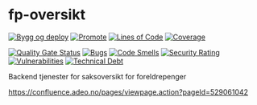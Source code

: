 # fp-oversikt

[![Bygg og deploy](https://github.com/navikt/fp-oversikt/actions/workflows/build.yml/badge.svg?branch=master)](https://github.com/navikt/fp-oversikt/actions/workflows/build.yml)
[![Promote](https://github.com/navikt/fp-oversikt/actions/workflows/promote.yml/badge.svg?branch=master)](https://github.com/navikt/fp-oversikt/actions/workflows/promote.yml)
[![Lines of Code](https://sonarcloud.io/api/project_badges/measure?project=navikt_fp-oversikt&metric=ncloc)](https://sonarcloud.io/summary/new_code?id=navikt_fp-oversikt)
[![Coverage](https://sonarcloud.io/api/project_badges/measure?project=navikt_fp-oversikt&metric=coverage)](https://sonarcloud.io/summary/new_code?id=navikt_fp-oversikt)

[![Quality Gate Status](https://sonarcloud.io/api/project_badges/measure?project=navikt_fp-oversikt&metric=alert_status)](https://sonarcloud.io/dashboard?id=navikt_fp-oversikt)
[![Bugs](https://sonarcloud.io/api/project_badges/measure?project=navikt_fp-oversikt&metric=bugs)](https://sonarcloud.io/dashboard?id=navikt_fp-oversikt)
[![Code Smells](https://sonarcloud.io/api/project_badges/measure?project=navikt_fp-oversikt&metric=code_smells)](https://sonarcloud.io/summary/new_code?id=navikt_fp-oversikt)
[![Security Rating](https://sonarcloud.io/api/project_badges/measure?project=navikt_fp-oversikt&metric=security_rating)](https://sonarcloud.io/summary/new_code?id=navikt_fp-oversikt)
[![Vulnerabilities](https://sonarcloud.io/api/project_badges/measure?project=navikt_fp-oversikt&metric=vulnerabilities)](https://sonarcloud.io/summary/new_code?id=navikt_fp-oversikt)
[![Technical Debt](https://sonarcloud.io/api/project_badges/measure?project=navikt_fp-oversikt&metric=sqale_index)](https://sonarcloud.io/dashboard?id=navikt_fp-oversikt)


Backend tjenester for saksoversikt for foreldrepenger

https://confluence.adeo.no/pages/viewpage.action?pageId=529061042
